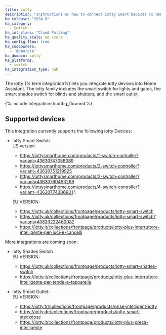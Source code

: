 ```yaml
---
title: iotty
description: "Instructions on how to connect iotty Smart Devices to Home Assistant."
ha_release: "2024.8"
ha_category: 
  - Switch
ha_iot_class: "Cloud Polling"
ha_quality_scale: no score
ha_config_flow: true
ha_codeowners:
  - '@pburgio'
ha_domain: iotty
ha_platforms:
  - switch
ha_integration_type: hub
---
```


The iotty {% term integration%} lets you integrate iotty devices into Home Assistant. The iotty family includes the smart switch for lights and gates, the smart shades switch for blinds and shutters, and the smart outlet. 


{% include integrations/config_flow.md %}

## Supported devices

This integration currently supports the following iotty Devices:

- iotty Smart Switch \
  US version
  - https://iottysmarthome.com/products/1-switch-controller?variant=43630747058389
  - https://iottysmarthome.com/products/2-switch-controller?variant=43630751219925
  - https://iottysmarthome.com/products/3-switch-controller?variant=43630760493269
  - https://iottysmarthome.com/products/4-switch-controller?variant=43630774386901 \
  
  EU VERSION:
  - https://iotty.uk/collections/frontpage/products/iotty-smart-switch
  - https://iotty.uk/collections/frontpage/products/iotty-smart-switch?variant=40820222460082
  - https://iotty.it/collections/frontpage/products/iotty-plus-interruttore-intelligente-per-luci-e-cancelli


More integrations are coming soon:

- iotty Shades Switch \
  EU VERSION:
  - https://iotty.uk/collections/frontpage/products/iotty-smart-shades-switch
  - https://iotty.it/collections/frontpage/products/iotty-plus-interruttore-intelligente-per-tende-e-tapparelle

- iotty Smart Outlet: \
  EU VERSION:
  - https://iotty.fr/collections/frontpage/products/prise-intelligent-iotty
  - https://iotty.de/collections/frontpage/products/iotty-smart-steckdose
  - https://iotty.it/collections/frontpage/products/iotty-plus-presa-intelligente

